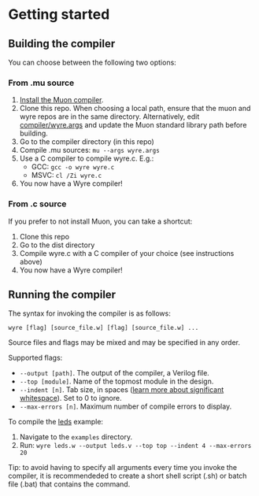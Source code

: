 # Getting started

## Building the compiler

You can choose between the following two options:

### From .mu source

1. [Install the Muon compiler](https://github.com/nickmqb/muon/blob/master/docs/getting_started.md).
1. Clone this repo. When choosing a local path, ensure that the muon and wyre repos are in the same directory. Alternatively, edit [compiler/wyre.args](../compiler/wyre.args) and update the Muon standard library path before building.
1. Go to the compiler directory (in this repo)
1. Compile .mu sources: `mu --args wyre.args`
1. Use a C compiler to compile wyre.c. E.g.:
	* GCC: `gcc -o wyre wyre.c`
	* MSVC: `cl /Zi wyre.c`
1. You now have a Wyre compiler!

### From .c source

If you prefer to not install Muon, you can take a shortcut:

1. Clone this repo
1. Go to the dist directory
1. Compile wyre.c with a C compiler of your choice (see instructions above)
1. You now have a Wyre compiler!

## Running the compiler

The syntax for invoking the compiler is as follows:

	wyre [flag] [source_file.w] [flag] [source_file.w] ...

Source files and flags may be mixed and may be specified in any order.

Supported flags:

* `--output [path]`. The output of the compiler, a Verilog file.
* `--top [module]`. Name of the topmost module in the design.
* `--indent [n]`. Tab size, in spaces ([learn more about significant whitespace](language_guide.md)). Set to 0 to ignore.
* `--max-errors [n]`. Maximum number of compile errors to display.

To compile the [leds](../examples/leds.w) example:

1. Navigate to the `examples` directory.
2. Run: `wyre leds.w --output leds.v --top top --indent 4 --max-errors 20`

Tip: to avoid having to specify all arguments every time you invoke the compiler, it is recommendeded to create a short shell script (.sh) or batch file (.bat) that contains the command.
